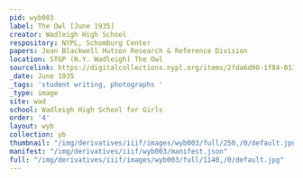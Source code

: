 ```yaml
---
pid: wyb003
label: The Owl [June 1935]
creator: Wadleigh High School
respository: NYPL, Schomburg Center
papers: Jean Blackwell Hutson Research & Reference Division
location: STGP (N.Y. Wadleigh) The Owl
sourcelink: https://digitalcollections.nypl.org/items/2fda6d90-1f84-0134-114c-00505686a51c
_date: June 1935
_tags: 'student writing, photographs '
_type: image
site: wad
school: Wadleigh High School for Girls
order: '4'
layout: wyb
collection: yb
thumbnail: "/img/derivatives/iiif/images/wyb003/full/250,/0/default.jpg"
manifest: "/img/derivatives/iiif/wyb003/manifest.json"
full: "/img/derivatives/iiif/images/wyb003/full/1140,/0/default.jpg"
---
```

